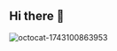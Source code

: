 ## Hi there 👋


![octocat-1743100863953](https://github.com/user-attachments/assets/c53bcbc6-b050-4da2-a9cd-6bcd4bfdb733)

<!--
**carolschardo/carolschardo** is a ✨ _special_ ✨ repository because its `README.md` (this file) appears on your GitHub profile.

Here are some ideas to get you started:

- 🔭 I’m currently working on ...
- 🌱 I’m currently learning ...
- 👯 I’m looking to collaborate on ...
- 🤔 I’m looking for help with ...
- 💬 Ask me about ...
- 📫 How to reach me: ...
- 😄 Pronouns: ...
- ⚡ Fun fact: ...
-->
